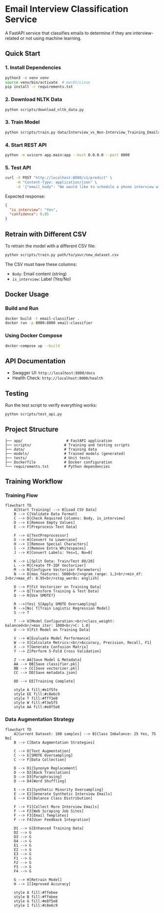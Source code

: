 # Email Interview Classification Service

A FastAPI service that classifies emails to determine if they are interview-related or not using machine learning.

## Quick Start

### 1. Install Dependencies
```bash
python3 -m venv venv
source venv/bin/activate  # macOS/Linux
pip install -r requirements.txt
```

### 2. Download NLTK Data
```bash
python scripts/download_nltk_data.py
```

### 3. Train Model
```bash
python scripts/train.py data/Interview_vs_Non-Interview_Training_Emails__100_rows_.csv
```

### 4. Start REST API
```bash
python -m uvicorn app.main:app --host 0.0.0.0 --port 8000
```

### 5. Test API
```bash
curl -X POST "http://localhost:8000/v1/predict" \
     -H "Content-Type: application/json" \
     -d '{"email_body": "We would like to schedule a phone interview with you"}'
```

Expected response:
```json
{
  "is_interview": "Yes",
  "confidence": 0.85
}
```

## Retrain with Different CSV

To retrain the model with a different CSV file:

```bash
python scripts/train.py path/to/your/new_dataset.csv
```

The CSV must have these columns:
- `Body`: Email content (string)
- `is_interview`: Label (Yes/No)

## Docker Usage

### Build and Run
```bash
docker build -t email-classifier .
docker run -p 8000:8000 email-classifier
```

### Using Docker Compose
```bash
docker-compose up --build
```

## API Documentation

- Swagger UI: `http://localhost:8000/docs`
- Health Check: `http://localhost:8000/health`

## Testing

Run the test script to verify everything works:
```bash
python scripts/test_api.py
```

## Project Structure

```
├── app/                    # FastAPI application
├── scripts/               # Training and testing scripts
├── data/                  # Training data
├── models/                # Trained models (generated)
├── tests/                 # Unit tests
├── Dockerfile             # Docker configuration
└── requirements.txt       # Python dependencies
```

## Training Workflow

### Training Flow

```mermaid
flowchart TD
    A[Start Training] --> B[Load CSV Data]
    B --> C[Validate Data Format]
    C --> D[Check Required Columns: Body, is_interview]
    D --> E[Remove Empty Values]
    E --> F[Preprocess Text Data]
    
    F --> G[TextPreprocessor]
    G --> H[Convert to Lowercase]
    H --> I[Remove Special Characters]
    I --> J[Remove Extra Whitespaces]
    J --> K[Convert Labels: Yes=1, No=0]
    
    K --> L[Split Data: Train/Test 80/20]
    L --> M[Create TF-IDF Vectorizer]
    M --> N[Configure Vectorizer Parameters]
    N --> O[max_features: 5000<br/>ngram_range: 1,2<br/>min_df: 2<br/>max_df: 0.95<br/>stop_words: english]
    
    O --> P[Fit Vectorizer on Training Data]
    P --> Q[Transform Training & Test Data]
    Q --> R{Use SMOTE?}
    
    R -->|Yes| S[Apply SMOTE Oversampling]
    R -->|No| T[Train Logistic Regression Model]
    S --> T
    
    T --> U[Model Configuration:<br/>class_weight: balanced<br/>max_iter: 1000<br/>C: 1.0]
    U --> V[Fit Model on Training Data]
    
    V --> W[Evaluate Model Performance]
    W --> X[Calculate Metrics:<br/>Accuracy, Precision, Recall, F1]
    X --> Y[Generate Confusion Matrix]
    Y --> Z[Perform 5-Fold Cross Validation]
    
    Z --> AA[Save Model & Metadata]
    AA --> BB[Save classifier.pkl]
    BB --> CC[Save vectorizer.pkl]
    CC --> DD[Save metadata.json]
    
    DD --> EE[Training Complete]
    
    style A fill:#e1f5fe
    style EE fill:#c8e6c9
    style T fill:#fff3e0
    style W fill:#f3e5f5
    style AA fill:#e8f5e8
```

### Data Augmentation Strategy

```mermaid
flowchart TD
    A[Current Dataset: 100 samples] --> B[Class Imbalance: 25 Yes, 75 No]
    B --> C[Data Augmentation Strategies]
    
    C --> D[Text Augmentation]
    C --> E[SMOTE Oversampling]
    C --> F[Data Collection]
    
    D --> D1[Synonym Replacement]
    D --> D2[Back Translation]
    D --> D3[Paraphrasing]
    D --> D4[Word Shuffling]
    
    E --> E1[Synthetic Minority Oversampling]
    E --> E2[Generate Synthetic Interview Emails]
    E --> E3[Balance Class Distribution]
    
    F --> F1[Collect More Interview Emails]
    F --> F2[Web Scraping Job Sites]
    F --> F3[Email Templates]
    F --> F4[User Feedback Integration]
    
    D1 --> G[Enhanced Training Data]
    D2 --> G
    D3 --> G
    D4 --> G
    E1 --> G
    E2 --> G
    E3 --> G
    F1 --> G
    F2 --> G
    F3 --> G
    F4 --> G
    
    G --> H[Retrain Model]
    H --> I[Improved Accuracy]
    
    style A fill:#ffebee
    style B fill:#ffebee
    style G fill:#e8f5e8
    style I fill:#c8e6c9
```
